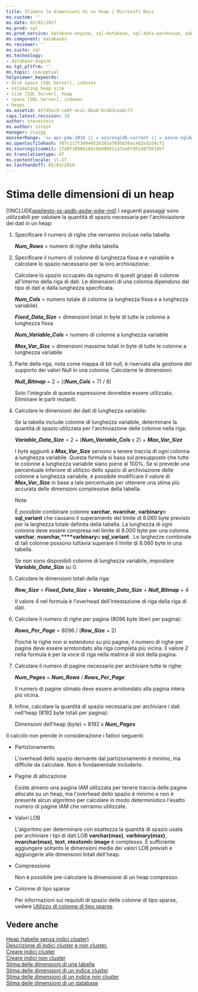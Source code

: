 ```yaml
---
title: Stimare le dimensioni di un heap | Microsoft Docs
ms.custom: ''
ms.date: 03/01/2017
ms.prod: sql
ms.prod_service: database-engine, sql-database, sql-data-warehouse, pdw
ms.component: databases
ms.reviewer: ''
ms.suite: sql
ms.technology:
- database-engine
ms.tgt_pltfrm: ''
ms.topic: conceptual
helpviewer_keywords:
- disk space [SQL Server], indexes
- estimating heap size
- size [SQL Server], heap
- space [SQL Server], indexes
- heaps
ms.assetid: 81fd5ec9-ce0f-4c2c-8ba0-6c483cea6c75
caps.latest.revision: 28
author: stevestein
ms.author: sstein
manager: craigg
monikerRange: '>= aps-pdw-2016 || = azuresqldb-current || = azure-sqldw-latest || >= sql-server-2016 || = sqlallproducts-allversions'
ms.openlocfilehash: f07c117f34944526381e7695b59ac4d2ed2d4cf1
ms.sourcegitcommit: 1740f3090b168c0e809611a7aa6fd514075616bf
ms.translationtype: HT
ms.contentlocale: it-IT
ms.lasthandoff: 05/03/2018
---
```

# <a name="estimate-the-size-of-a-heap"></a>Stima delle dimensioni di un heap
[!INCLUDE[appliesto-ss-asdb-asdw-pdw-md](../../includes/appliesto-ss-asdb-asdw-pdw-md.md)]
  I seguenti passaggi sono utilizzabili per valutare la quantità di spazio necessaria per l'archiviazione dei dati in un heap:  
  
1.  Specificare il numero di righe che verranno incluse nella tabella:  
  
     ***Num_Rows***  = numero di righe della tabella  
  
2.  Specificare il numero di colonne di lunghezza fissa e e variabile e calcolare lo spazio necessario per la loro archiviazione:  
  
     Calcolare lo spazio occupato da ognuno di questi gruppi di colonne all'interno della riga di dati. Le dimensioni di una colonna dipendono dal tipo di dati e dalla lunghezza specificata.  
  
     ***Num_Cols***  = numero totale di colonne (a lunghezza fissa e a lunghezza variabile)  
  
     ***Fixed_Data_Size***  = dimensioni totali in byte di tutte le colonne a lunghezza fissa  
  
     ***Num_Variable_Cols***  = numero di colonne a lunghezza variabile  
  
     ***Max_Var_Size***  = dimensioni massime totali in byte di tutte le colonne a lunghezza variabile  
  
3.  Parte della riga, nota come mappa di bit null, è riservata alla gestione del supporto dei valori Null in una colonna. Calcolarne le dimensioni:  
  
     ***Null_Bitmap***  = 2 + ((***Num_Cols*** + 7) / 8)  
  
     Solo l'integrale di questa espressione dovrebbe essere utilizzato. Eliminare le parti restanti.  
  
4.  Calcolare le dimensioni dei dati di lunghezza variabile:  
  
     Se la tabella include colonne di lunghezza variabile, determinare la quantità di spazio utilizzata per l'archiviazione delle colonne nella riga:  
  
     ***Variable_Data_Size***  = 2 + (***Num_Variable_Cols*** x 2) + ***Max_Var_Size***  
  
     I byte aggiunti a ***Max_Var_Size*** servono a tenere traccia di ogni colonna a lunghezza variabile. Questa formula si basa sul presupposto che tutte le colonne a lunghezza variabile siano piene al 100%. Se si prevede una percentuale inferiore di utilizzo dello spazio di archiviazione delle colonne a lunghezza variabile, è possibile modificare il valore di ***Max_Var_Size*** in base a tale percentuale per ottenere una stima più accurata delle dimensioni complessive della tabella.  
  
    > [!NOTE]  
    >  È possibile combinare colonne **varchar**, **nvarchar**, **varbinary**o **sql_variant** che causano il superamento del limite di 8.060 byte previsto per la larghezza totale definita della tabella. La lunghezza di ogni colonna deve essere compresa nel limite di 8.000 byte per una colonna **varchar**, **nvarchar,****varbinary**o **sql_variant** . Le larghezze combinate di tali colonne possono tuttavia superare il limite di 8.060 byte in una tabella.  
  
     Se non sono disponibili colonne di lunghezza variabile, impostare ***Variable_Data_Size*** su 0.  
  
5.  Calcolare le dimensioni totali della riga:  
  
     ***Row_Size***  = ***Fixed_Data_Size*** + ***Variable_Data_Size*** + ***Null_Bitmap*** + 4  
  
     Il valore 4 nel formula è l'overhead dell'intestazione di riga della riga di dati.  
  
6.  Calcolare il numero di righe per pagina (8096 byte liberi per pagina):  
  
     ***Rows_Per_Page***  = 8096 / (***Row_Size*** + 2)  
  
     Poiché le righe non si estendono su più pagine, il numero di righe per pagina deve essere arrotondato alla riga completa più vicina. Il valore 2 nella formula è per la voce di riga nella matrice di slot della pagina.  
  
7.  Calcolare il numero di pagine necessario per archiviare tutte le righe:  
  
     ***Num_Pages***  = ***Num_Rows*** / ***Rows_Per_Page***  
  
     Il numero di pagine stimato deve essere arrotondato alla pagina intera più vicina.  
  
8.  Infine, calcolare la quantità di spazio necessaria per archiviare i dati nell'heap (8192 byte totali per pagina):  
  
     Dimensioni dell'heap (byte) = 8192 x ***Num_Pages***  
  
 Il calcolo non prende in considerazione i fattori seguenti:  
  
-   Partizionamento  
  
     L'overhead dello spazio derivante dal partizionamento è minimo, ma difficile da calcolare. Non è fondamentale includerlo.  
  
-   Pagine di allocazione  
  
     Esiste almeno una pagina IAM utilizzata per tenere traccia delle pagine allocate su un heap, ma l'overhead dello spazio è minimo e non è presente alcun algoritmo per calcolare in modo deterministico l'esatto numero di pagine IAM che verranno utilizzate.  
  
-   Valori LOB  
  
     L'algoritmo per determinare con esattezza la quantità di spazio usata per archiviare i tipi di dati LOB **varchar(max)**, **varbinary(max)**, **nvarchar(max)**, **text**, **ntextxml**e **image** è complesso. È sufficiente aggiungere soltanto le dimensioni medie dei valori LOB previsti e aggiungerle alle dimensioni totali dell'heap.  
  
-   Compressione  
  
     Non è possibile pre-calcolare la dimensione di un heap compresso.  
  
-   Colonne di tipo sparse  
  
     Per informazioni sui requisiti di spazio delle colonne di tipo sparse, vedere [Utilizzo di colonne di tipo sparse](../../relational-databases/tables/use-sparse-columns.md).  
  
## <a name="see-also"></a>Vedere anche  
 [Heap &#40;tabelle senza indici cluster&#41;](../../relational-databases/indexes/heaps-tables-without-clustered-indexes.md)   
 [Descrizione di indici cluster e non cluster.](../../relational-databases/indexes/clustered-and-nonclustered-indexes-described.md)   
 [Creare indici cluster](../../relational-databases/indexes/create-clustered-indexes.md)   
 [Creare indici non cluster](../../relational-databases/indexes/create-nonclustered-indexes.md)   
 [Stima delle dimensioni di una tabella](../../relational-databases/databases/estimate-the-size-of-a-table.md)   
 [Stima delle dimensioni di un indice cluster](../../relational-databases/databases/estimate-the-size-of-a-clustered-index.md)   
 [Stima delle dimensioni di un indice non cluster](../../relational-databases/databases/estimate-the-size-of-a-nonclustered-index.md)   
 [Stima delle dimensioni di un database](../../relational-databases/databases/estimate-the-size-of-a-database.md)  
  
  
